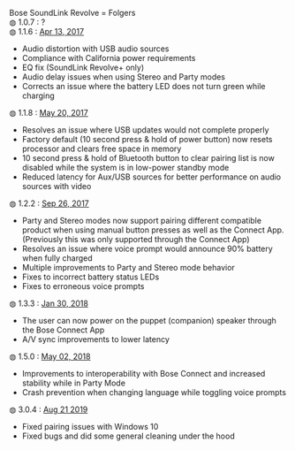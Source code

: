 Bose SoundLink Revolve = Folgers<br>
&#9677; 1.0.7 : ?<br>
&#9677; 1.1.6 : <a href="https://community.bose.com/t5/Portable-Archive/Firmware-Release-1-1-6-Soundlink-Revolve-And-Revolve/td-p/48246">Apr 13, 2017</a><br>
<ul>
  <li>Audio distortion with USB audio sources</li>
  <li>Compliance with California power requirements</li>
  <li>EQ fix (SoundLink Revolve+ only)</li>
  <li>Audio delay issues when using Stereo and Party modes</li>
  <li>Corrects an issue where the battery LED does not turn green while charging</li>
</ul>
&#9677; 1.1.8 : <a href="https://community.bose.com/t5/Portable-Archive/Firmware-Release-1-1-8-Soundlink-Revolve-And-Revolve/m-p/53045">May 20, 2017</a><br>
<ul>
  <li>Resolves an issue where USB updates would not complete properly</li>
  <li>Factory default (10 second press & hold of power button) now resets processor and clears free space in memory</li>
  <li>10 second press & hold of Bluetooth button to clear pairing list is now disabled while the system is in low-power standby mode</li>
  <li>Reduced latency for Aux/USB sources for better performance on audio sources with video</li>
</ul>
&#9677; 1.2.2 : <a href="https://community.bose.com/t5/Portable-Archive/Firmware-Release-1-2-2-SoundLink-Revolve-And-Revolve/td-p/73929">Sep 26, 2017</a><br>
<ul>
  <li>Party and Stereo modes now support pairing different compatible product when using manual button presses as well as the Connect App. (Previously this was only supported through the Connect App)</li>
  <li>Resolves an issue where voice prompt would announce 90% battery when fully charged</li>
  <li>Multiple improvements to Party and Stereo mode behavior</li>
  <li>Fixes to incorrect battery status LEDs</li>
  <li>Fixes to erroneous voice prompts</li>
</ul>
&#9677; 1.3.3 : <a href="https://community.bose.com/t5/Portable-Archive/New-firmware-available-for-the-on-the-go-Bluetooth-Speakers/m-p/108096">Jan 30, 2018</a><br>
<ul>
  <li>The user can now power on the puppet (companion) speaker through the Bose Connect App</li>
  <li>A/V sync improvements to lower latency</li>
</ul>
&#9677; 1.5.0 : <a href="https://community.bose.com/t5/Portable-Archive/New-firmware-release-for-SoundLink-speakers-and-SoundWear/td-p/124184">May 02, 2018</a><br>
<ul>
  <li>Improvements to interoperability with Bose Connect and increased stability while in Party Mode</li>
  <li>Crash prevention when changing language while toggling voice prompts</li>
</ul>
&#9677; 3.0.4 : <a href="https://community.bose.com/t5/Portable/SoundLink-Revolve-Revolve-Firmware-Update-August-21-2019/m-p/231583">Aug 21 2019</a><br>
<ul>
  <li>Fixed pairing issues with Windows 10</li>
  <li>Fixed bugs and did some general cleaning under the hood</li>
</ul>
